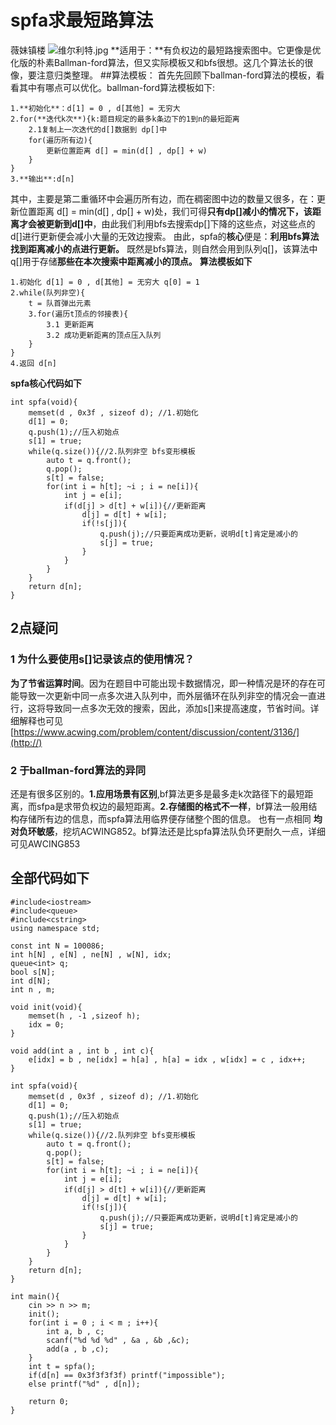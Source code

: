 [//]: # (打卡模板，上面预览按钮可以展示预览效果 ^^)
# spfa求最短路算法
薇妹镇楼
![维尔利特.jpg](https://cdn.acwing.com/media/article/image/2024/03/14/352015_1d36f21ae1-维尔利特.jpg) 
**适用于：**有负权边的最短路搜索图中。它更像是优化版的朴素Ballman-ford算法，但又实际模板又和bfs很想。这几个算法长的很像，要注意归类整理。
##算法模板：
首先先回顾下ballman-ford算法的模板，看看其中有哪点可以优化。ballman-ford算法模板如下:
```
1.**初始化**：d[1] = 0 , d[其他] = 无穷大
2.for(**迭代k次**){k:题目规定的最多k条边下的1到n的最短距离
    2.1复制上一次迭代的d[]数据到 dp[]中
    for(遍历所有边){
        更新位置距离 d[] = min(d[] , dp[] + w)
    }
}
3.**输出**:d[n]
```
其中，主要是第二重循环中会遍历所有边，而在稠密图中边的数量又很多，在：更新位置距离 d[] = min(d[] , dp[] + w)处，我们可得**只有dp[]减小的情况下，该距离才会被更新到d[]中**，由此我们利用bfs去搜索dp[]下降的这些点，对这些点的d[]进行更新便会减小大量的无效边搜索。
由此，spfa的**核心**便是：**利用bfs算法找到距离减小的点进行更新。**
既然是bfs算法，则自然会用到队列q[]，该算法中q[]用于存储**那些在本次搜索中距离减小的顶点。**
**算法模板如下**
```
1.初始化 d[1] = 0 , d[其他] = 无穷大 q[0] = 1
2.while(队列非空){
    t = 队首弹出元素
    3.for(遍历t顶点的邻接表){
        3.1 更新距离
        3.2 成功更新距离的顶点压入队列
    }
}
4.返回 d[n]

```
**spfa核心代码如下**
```
int spfa(void){
    memset(d , 0x3f , sizeof d); //1.初始化 
    d[1] = 0;
    q.push(1);//压入初始点
    s[1] = true;
    while(q.size()){//2.队列非空 bfs变形模板
        auto t = q.front();
        q.pop();
        s[t] = false;
        for(int i = h[t]; ~i ; i = ne[i]){
            int j = e[i];
            if(d[j] > d[t] + w[i]){//更新距离
                d[j] = d[t] + w[i];
                if(!s[j]){
                    q.push(j);//只要距离成功更新，说明d[t]肯定是减小的
                    s[j] = true;
                }
            }
        }
    }
    return d[n];
}
```
## 2点疑问
### 1 为什么要使用s[]记录该点的使用情况？
**为了节省运算时间**。因为在题目中可能出现卡数据情况，即一种情况是环的存在可能导致一次更新中同一点多次进入队列中，而外层循环在队列非空的情况会一直进行，这将导致同一点多次无效的搜索，因此，添加s[]来提高速度，节省时间。详细解释也可见 [https://www.acwing.com/problem/content/discussion/content/3136/](http://) 
### 2 于ballman-ford算法的异同
还是有很多区别的。**1.应用场景有区别**,bf算法更多是最多走k次路径下的最短距离，而sfpa是求带负权边的最短距离。**2.存储图的格式不一样**，bf算法一般用结构存储所有边的信息，而spfa算法用临界便存储整个图的信息。
也有一点相同 **均对负环敏感**，挖坑ACWING852。bf算法还是比spfa算法队负环更耐久一点，详细可见AWCING853

## 全部代码如下
```
#include<iostream>
#include<queue>
#include<cstring>
using namespace std;

const int N = 100086;
int h[N] , e[N] , ne[N] , w[N], idx;
queue<int> q;
bool s[N];
int d[N];
int n , m;

void init(void){
    memset(h , -1 ,sizeof h);
    idx = 0;
}

void add(int a , int b , int c){
    e[idx] = b , ne[idx] = h[a] , h[a] = idx , w[idx] = c , idx++;
} 

int spfa(void){
    memset(d , 0x3f , sizeof d); //1.初始化 
    d[1] = 0;
    q.push(1);//压入初始点
    s[1] = true;
    while(q.size()){//2.队列非空 bfs变形模板
        auto t = q.front();
        q.pop();
        s[t] = false;
        for(int i = h[t]; ~i ; i = ne[i]){
            int j = e[i];
            if(d[j] > d[t] + w[i]){//更新距离
                d[j] = d[t] + w[i];
                if(!s[j]){
                    q.push(j);//只要距离成功更新，说明d[t]肯定是减小的
                    s[j] = true;
                }
            }
        }
    }
    return d[n];
}

int main(){
    cin >> n >> m;
    init();
    for(int i = 0 ; i < m ; i++){
        int a, b , c;
        scanf("%d %d %d" , &a , &b ,&c);
        add(a , b ,c);
    }
    int t = spfa();
    if(d[n] == 0x3f3f3f3f) printf("impossible");
    else printf("%d" , d[n]);
    
    return 0;
}
```
